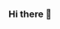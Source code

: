 ### Hi there 👋

<!--
**gih-mancilha/gih-mancilha** is a ✨ _special_ ✨ repository because its `README.md` (this file) appears on your GitHub profile.

Meu nome é Giovanna Evelyn Negreiros Mancilha

Estou estudando na Alura
Estou me desenvolvendo na linguagem JavaScript
Utilizo esse espaço para minha organização e compartilhamento dos meu projetos desenvolvidos
